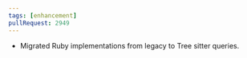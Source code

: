 ```yaml
---
tags: [enhancement]
pullRequest: 2949
---
```


- Migrated Ruby implementations from legacy to Tree sitter queries.
